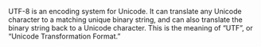 UTF-8 is an encoding system for Unicode. It can translate any Unicode character to a matching unique binary string, and can also translate the binary string back to a Unicode character. This is the meaning of “UTF”, or “Unicode Transformation Format.”
